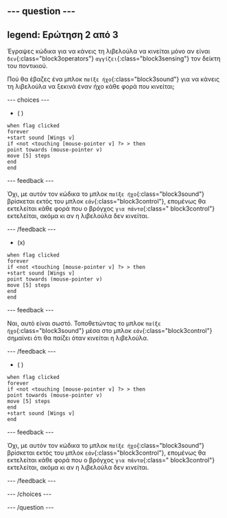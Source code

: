 
--- question ---
---
legend: Ερώτηση 2 από 3
---

Έγραψες κώδικα για να κάνεις τη λιβελούλα να κινείται μόνο αν είναι `δεν`{:class="block3operators"} `αγγίζει`{:class="block3sensing"} τον δείκτη του ποντικιού.

Πού θα έβαζες ένα μπλοκ `παίξε ήχο`{:class="block3sound"} για να κάνεις τη λιβελούλα να ξεκινά έναν ήχο κάθε φορά που κινείται;

--- choices ---

- ( )

```blocks3
when flag clicked
forever
+start sound [Wings v]
if <not <touching [mouse-pointer v] ?> > then
point towards (mouse-pointer v)
move [5] steps
end
end
```

--- feedback ---

Όχι, με αυτόν τον κώδικα το μπλοκ `παίξε ήχο`{:class="block3sound"} βρίσκεται εκτός του μπλοκ `εάν`{:class="block3control"}, επομένως θα εκτελείται κάθε φορά που ο βρόγχος `για πάντα`{:class=" block3control"} εκτελείται, ακόμα κι αν η λιβελούλα δεν κινείται.

--- /feedback ---

- (x)

```blocks3
when flag clicked
forever
if <not <touching [mouse-pointer v] ?> > then
+start sound [Wings v]
point towards (mouse-pointer v)
move [5] steps
end
end
```

  --- feedback ---

Ναι, αυτό είναι σωστό. Τοποθετώντας το μπλοκ `παίξε ήχο`{:class="block3sound"} μέσα στο μπλοκ `εάν`{:class="block3control"} σημαίνει ότι θα παίζει όταν κινείται η λιβελούλα.

  --- /feedback ---

- ( )


```blocks3
when flag clicked
forever
if <not <touching [mouse-pointer v] ?> > then
point towards (mouse-pointer v)
move [5] steps
end
+start sound [Wings v]
end
```

  --- feedback ---

Όχι, με αυτόν τον κώδικα το μπλοκ `παίξε ήχο`{:class="block3sound"} βρίσκεται εκτός του μπλοκ `εάν`{:class="block3control"}, επομένως θα εκτελείται κάθε φορά που ο βρόγχος `για πάντα`{:class=" block3control"} εκτελείται, ακόμα κι αν η λιβελούλα δεν κινείται.

  --- /feedback ---

--- /choices ---

--- /question ---
